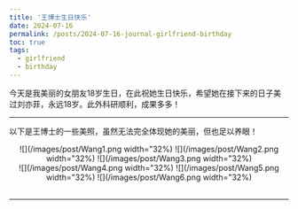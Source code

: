 ```yaml
---
title: '王博士生日快乐'
date: 2024-07-16
permalink: /posts/2024-07-16-journal-girlfriend-birthday
toc: true
tags:
  - girlfriend
  - birthday
---
```


今天是我美丽的女朋友18岁生日，在此祝她生日快乐，希望她在接下来的日子美过刘亦菲，永远18岁。此外科研顺利，成果多多！

------

以下是王博士的一些美照，虽然无法完全体现她的美丽，但也足以养眼！

<!--<div class='paper-box'><div class='paper-box-image'>
<center class ='img'>
<div><a href="images/post/Wang1.png"><img src='images/post/Wang1.png' alt="sym" width="32%"></a>
<div><a href="images/post/Wang2.png"><img src='images/post/Wang2.png' alt="sym" width="32%"></a>
<div><a href="images/post/Wang3.png"><img src='images/post/Wang3.png' alt="sym" width="32%"></a>
<br>
<div><a href="images/post/Wang4.png"><img src='images/post/Wang4.png' alt="sym" width="32%"></a>
<div><a href="images/post/Wang5.png"><img src='images/post/Wang5.png' alt="sym" width="32%"></a>
<div><a href="images/post/Wang6.png"><img src='images/post/Wang6.png' alt="sym" width="32%"></a>
<img src='images/post/Wang1.png' width="32%">
<img src='images/post/Wang2.png' width="32%">
<img src='images/post/Wang3.png' width="32%">
<br>
<img src='images/post/Wang4.png' width="32%">
<img src='images/post/Wang5.png' width="32%">
<img src='images/post/Wang6.png' width="32%">
</center>  
</div></div>-->

<center class ='img'>
![](/images/post/Wang1.png width="32%)
![](/images/post/Wang2.png width="32%)
![](/images/post/Wang3.png width="32%)
<br>
![](/images/post/Wang4.png width="32%)
![](/images/post/Wang5.png width="32%)
![](/images/post/Wang6.png width="32%)
</center>  
<br>

------
